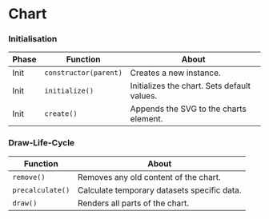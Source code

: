 # Chart



### Initialisation

| Phase    | Function           | About                   |
| -------- | ------------------ | ----------------------- |
| Init | ```constructor(parent)``` | Creates a new instance. |
| Init | ```initialize()``` | Initializes the chart.  Sets default values. |
| Init | ```create()``` | Appends the SVG to the charts element. |



### Draw-Life-Cycle

| Function           | About                   |
| ------------------ | ----------------------- |
| ```remove()``` | Removes any old content of the chart. |
| ```precalculate()``` | Calculate temporary datasets specific data. |
| ```draw()``` | Renders all parts of the chart. |



